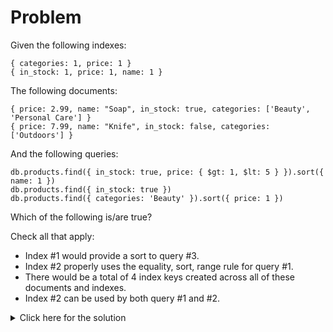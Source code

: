 # Problem
Given the following indexes:

    { categories: 1, price: 1 }
    { in_stock: 1, price: 1, name: 1 }

The following documents:

    { price: 2.99, name: "Soap", in_stock: true, categories: ['Beauty', 'Personal Care'] }
    { price: 7.99, name: "Knife", in_stock: false, categories: ['Outdoors'] }

And the following queries:

    db.products.find({ in_stock: true, price: { $gt: 1, $lt: 5 } }).sort({ name: 1 })
    db.products.find({ in_stock: true })
    db.products.find({ categories: 'Beauty' }).sort({ price: 1 })

Which of the following is/are true?

Check all that apply:
 - Index #1 would provide a sort to query #3.
 - Index #2 properly uses the equality, sort, range rule for query #1.
 - There would be a total of 4 index keys created across all of these documents and indexes.
 - Index #2 can be used by both query #1 and #2.

<details>
  <summary>Click here for the solution</summary>
  - Index #1 would provide a sort to query #3.
  - Index #2 can be used by both query #1 and #2.
</details>
